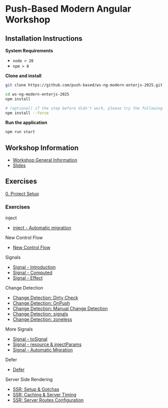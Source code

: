 # Push-Based Modern Angular Workshop

## Installation Instructions

**System Requirements**

- `node > 20`
- `npm > 8`

**Clone and install**

```bash
git clone https://github.com/push-based/ws-ng-modern-enterjs-2025.git

cd ws-ng-modern-enterjs-2025
npm install

# (optional) if the step before didn't work, please try the following
npm install --force
```

**Run the application**

```bash
npm run start
```

## Workshop Information

- [Workshop General Information](https://docs.google.com/document/d/1webi2BaXUZePPJnLwyN5AQe0YHcOzvrBuqmMsqp2IA0/edit?tab=t.0#heading=h.3z8ghzcwag3d)
- [Slides](https://drive.google.com/drive/folders/12maIlQONVsc1FYHgQbCiwKNP5fNSyrz-)

## Exercises

[0. Project Setup](./exercises/project%20setup.md)

### Exercises

inject

- [inject - Automatic migration](exercises/inject%20-%20automatic-migration.md)

New Control Flow

- [New Control Flow](exercises/new-control-flow.md)

Signals

- [Signal - Introduction](exercises/signal-introduction.md)
- [Signal - Computed](exercises/signal-computed.md)
- [Signal - Effect](exercises/signal-effect.md)

Change Detection

- [Change Detection: Dirty Check](./exercises/change-detection%20-%20Dirty%20Check.md)
- [Change Detection: OnPush](./exercises/change-detection%20-%20OnPush.md)
- [Change Detection: Manual Change Detection](./exercises/change-detection%20-%20manual%20cd.md)
- [Change Detection: signals](./exercises/change-detection%20-%20signals.md)
- [Change Detection: zoneless](./exercises/change-detection%20-%20zoneless.md)

More Signals

- [Signal - toSignal](exercises/signal-toSignal.md)
- [Signal - resource & injectParams](exercises/signal-resource-injectParams.md)
- [Signal - Automatic Migration](exercises/signal-migration.md)

Defer

- [Defer](./exercises/defer.md)

Server Side Rendering

- [SSR: Setup & Gotchas](exercises/ssr%20-%20setup%20%26%20gotchas.md)
- [SSR: Caching & Server Timing](exercises/ssr-simple-caching-and-server-timing.md)
- [SSR: Server Routes Configuration](exercises/ssr-server-routes-config.md)
